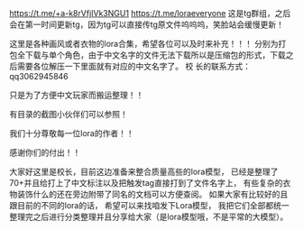 https://t.me/+a-k8rVfjIVk3NGU1
https://t.me/loraeveryone
这是tg群组，之后会在第一时间更新tg，因为tg可以直接传tg原文件呜呜呜，笑脸站会缓慢更新！

这里是各种画风或者衣物的lora合集，希望各位可以及时来补充！！！ 
分别为打包全下载与单个角色，由于中文名字的文件无法下载所以是压缩包的形式，下载之后需要各位解压一下里面就有对应的中文名字了。 校 长的联系方式：qq3062945846

只是为了方便中文玩家而搬运整理！！

有目录的截图小伙伴们可以参照！

我们十分尊敬每一位lora的作者！！

感谢你们的付出！！

大家好这里是校长，目前这边准备来整合质量高些的lora模型， 已经是整理了70+并且给打上了中文标注以及把触发tag直接打到了文件名字上， 有些复杂的衣物装饰什么的还在旁边附带了同名的文档可以方便查阅。 如果大家有比较好的且跟目前的不同的lora的话， 希望可以来找咱发下Lora模型， 我把它们全部都统一整理完之后进行分类整理并且分享给大家（是lora模型哦，不是平常的大模型）。